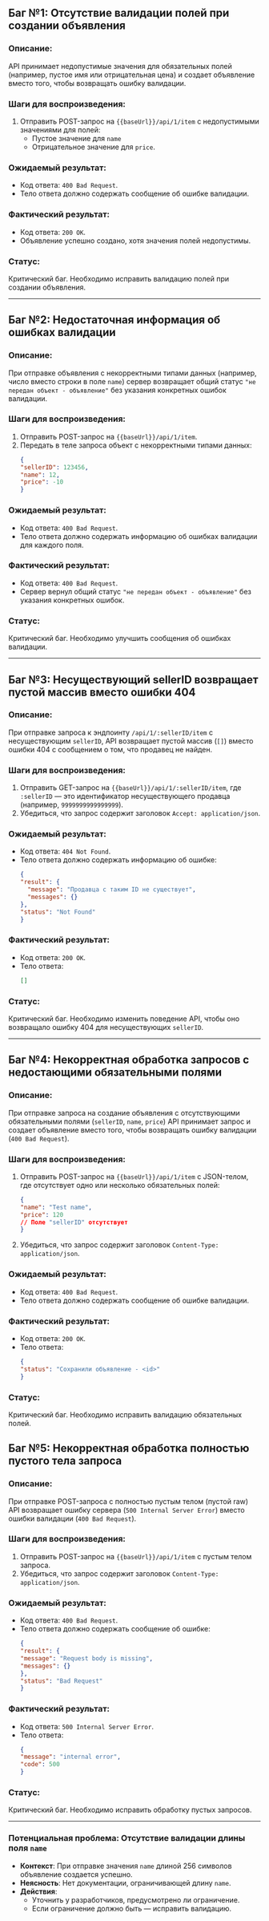 ## Баг №1: Отсутствие валидации полей при создании объявления
### Описание:
API принимает недопустимые значения для обязательных полей (например, пустое имя или отрицательная цена) и создает объявление вместо того, чтобы возвращать ошибку валидации.
### Шаги для воспроизведения:
1. Отправить POST-запрос на `{{baseUrl}}/api/1/item` с недопустимыми значениями для полей:
    - Пустое значение для `name`
    - Отрицательное значение для `price`.
### Ожидаемый результат:
- Код ответа: `400 Bad Request`.
- Тело ответа должно содержать сообщение об ошибке валидации.
### Фактический результат:
- Код ответа: `200 OK`.
- Объявление успешно создано, хотя значения полей недопустимы.
### Статус:
Критический баг. Необходимо исправить валидацию полей при создании объявления.

---
## Баг №2: Недостаточная информация об ошибках валидации
### Описание:
При отправке объявления с некорректными типами данных (например, число вместо строки в поле `name`) сервер возвращает общий статус `"не передан объект - объявление"` без указания конкретных ошибок валидации.
### Шаги для воспроизведения:
1. Отправить POST-запрос на `{{baseUrl}}/api/1/item`.
2. Передать в теле запроса объект с некорректными типами данных:
    ```json
   {
    "sellerID": 123456,
    "name": 12,
    "price": -10
    }
### Ожидаемый результат:
- Код ответа: `400 Bad Request`.
- Тело ответа должно содержать информацию об ошибках валидации для каждого поля.
### Фактический результат:
- Код ответа: `400 Bad Request`.
- Сервер вернул общий статус `"не передан объект - объявление"` без указания конкретных ошибок.
### Статус:
Критический баг. Необходимо улучшить сообщения об ошибках валидации.

---
## Баг №3: Несуществующий sellerID возвращает пустой массив вместо ошибки 404
### Описание:
При отправке запроса к эндпоинту `/api/1/:sellerID/item` с несуществующим `sellerID`, API возвращает пустой массив (`[]`) вместо ошибки 404 с сообщением о том, что продавец не найден.

### Шаги для воспроизведения:
1. Отправить GET-запрос на `{{baseUrl}}/api/1/:sellerID/item`, где `:sellerID` — это идентификатор несуществующего продавца (например, `9999999999999999`).
2. Убедиться, что запрос содержит заголовок `Accept: application/json`.
### Ожидаемый результат:
- Код ответа: `404 Not Found`.
- Тело ответа должно содержать информацию об ошибке:
  ```json
  {
  "result": {
    "message": "Продавца с таким ID не существует",
    "messages": {}
  },
  "status": "Not Found"
  }
### Фактический результат:
- Код ответа: `200 OK`.
- Тело ответа:
  ```json
  []
### Статус:
Критический баг. Необходимо изменить поведение API, чтобы оно возвращало ошибку 404 для несуществующих `sellerID`.

---
## Баг №4: Некорректная обработка запросов с недостающими обязательными полями
### Описание:
При отправке запроса на создание объявления с отсутствующими обязательными полями (`sellerID`, `name`, `price`) API принимает запрос и создает объявление вместо того, чтобы возвращать ошибку валидации (`400 Bad Request`).
### Шаги для воспроизведения:
1. Отправить POST-запрос на `{{baseUrl}}/api/1/item` с JSON-телом, где отсутствует одно или несколько обязательных полей:
    ```json
   {
    "name": "Test name",
    "price": 120
    // Поле "sellerID" отсутствует
    }
   
2. Убедиться, что запрос содержит заголовок `Content-Type: application/json`.
### Ожидаемый результат:
- Код ответа: `400 Bad Request`.
- Тело ответа должно содержать сообщение об ошибке валидации.
### Фактический результат:
- Код ответа: `200 OK`.
- Тело ответа:
    ```json
  {
  "status": "Сохранили объявление - <id>"
    }
  
### Статус:
Критический баг. Необходимо исправить валидацию обязательных полей.

## Баг №5: Некорректная обработка полностью пустого тела запроса
### Описание:
При отправке POST-запроса с полностью пустым телом (пустой raw) API возвращает ошибку сервера (`500 Internal Server Error`) вместо ошибки валидации (`400 Bad Request`).
### Шаги для воспроизведения:
1. Отправить POST-запрос на `{{baseUrl}}/api/1/item` с пустым телом запроса.
2. Убедиться, что запрос содержит заголовок `Content-Type: application/json`.
### Ожидаемый результат:
- Код ответа: `400 Bad Request`.
- Тело ответа должно содержать сообщение об ошибке:
    ```json
    {
  "result": {
    "message": "Request body is missing",
    "messages": {}
  },
  "status": "Bad Request"
    }
  
### Фактический результат:
- Код ответа: `500 Internal Server Error`.
- Тело ответа:
    ```json
  {
  "message": "internal error",
  "code": 500
    }
  
### Статус:
Критический баг. Необходимо исправить обработку пустых запросов.

---

### Потенциальная проблема: Отсутствие валидации длины поля `name`
- **Контекст**: При отправке значения `name` длиной 256 символов объявление создается успешно.
- **Неясность**: Нет документации, ограничивающей длину `name`.
- **Действия**:
    - Уточнить у разработчиков, предусмотрено ли ограничение.
    - Если ограничение должно быть — исправить валидацию.

